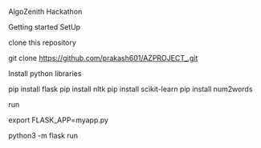 AlgoZenith Hackathon

Getting started
SetUp

clone this repository

git clone https://github.com/prakash601/AZPROJECT_.git



Install python libraries

pip install flask
pip install nltk
pip install scikit-learn
pip install num2words



run

export FLASK_APP=myapp.py

python3 -m flask run

